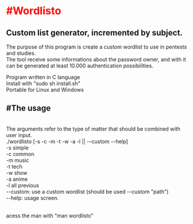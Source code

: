 <h1 style="color:red">#Wordlisto</h1>
<h2>Custom list generator, incremented by subject. </h2>
<p>
The purpose of this program is create a custom wordlist to use in pentests and studies. </br>
The tool receive some informations about the password owner, and with it can be generated at least 10.000 authentication possibilities. </br>
</p>
<p>
Program written in C language</br>
Install with "sudo sh install.sh"</br>
Portable for Linux and Windows</br>
</p>
<p>
<h2> #The usage</h2> </br>
The arguments refer to the type of matter that should be combined with user input. </br>
./wordlisto [-s -c -m -t -w -a -l || --custom <path> --help] </br>
-s simple<br>
-c common<br>
-m music<br>
-t tech<br>
-w show<br>
-a anime<br>
-l all previous
<br>
--custom: use a custom wordlist (should be used --custom "path")</br>
--help: usage screen.
</br>
</br>
</p>
acess the man with "man wordlisto"
